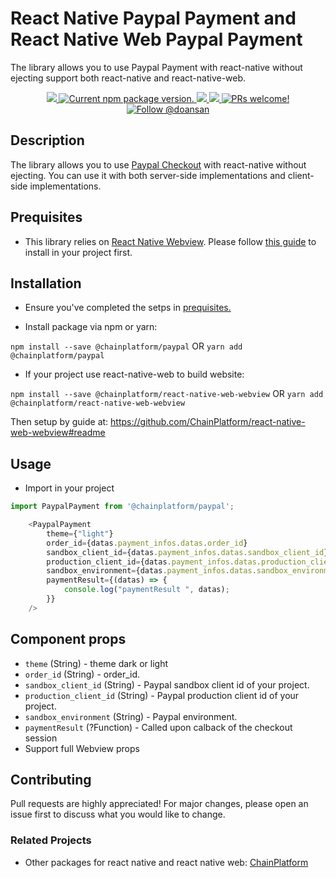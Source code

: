 # React Native Paypal Payment and React Native Web Paypal Payment
 The library allows you to use Paypal Payment with react-native without ejecting support both react-native and react-native-web.

<p align="center">
  <a href="https://github.com/ChainPlatform/react-native-paypal-payment-webview/blob/HEAD/LICENSE">
    <img src="https://img.shields.io/badge/license-MIT-blue.svg" />
  </a>
  <a href="https://www.npmjs.com/package/react-native-paypal-payment-webview">
    <img src="https://img.shields.io/npm/v/react-native-paypal-payment-webview?color=brightgreen&label=npm%20package" alt="Current npm package version." />
  </a>
  <a href="https://www.npmjs.com/package/react-native-paypal-payment-webview">
    <img src="https://img.shields.io/npm/dt/react-native-paypal-payment-webview.svg"></img>
  </a>
  <a href="https://www.npmjs.com/package/react-native-paypal-payment-webview">
    <img src="https://img.shields.io/badge/platform-android%20%7C%20ios%20%7C%20web-blue"></img>
  </a>
  <a href="https://github.com/ChainPlatform/react-native-paypal-payment-webview/pulls">
    <img src="https://img.shields.io/badge/PRs-welcome-brightgreen.svg" alt="PRs welcome!" />
  </a>
  <a href="https://twitter.com/intent/follow?screen_name=doansan">
    <img src="https://img.shields.io/twitter/follow/doansan.svg?label=Follow%20@doansan" alt="Follow @doansan" />
  </a>
</p>


## Description
The library allows you to use [Paypal Checkout](https://developer.paypal.com/docs) with react-native without ejecting. You can use it with both server-side implementations and client-side implementations.


## Prequisites
- This library relies on [React Native Webview](https://www.npmjs.com/package/react-native-webview). Please follow [this guide](https://github.com/react-native-community/react-native-webview/blob/HEAD/docs/Getting-Started.md) to install in your project first.


## Installation

- Ensure you've completed the setps in [prequisites.](#prequisites)

- Install package via npm or yarn:

`npm install --save @chainplatform/paypal` OR `yarn add @chainplatform/paypal`

- If your project use react-native-web to build website:

`npm install --save @chainplatform/react-native-web-webview` OR `yarn add @chainplatform/react-native-web-webview`

Then setup by guide at: https://github.com/ChainPlatform/react-native-web-webview#readme

## Usage

- Import in your project

```javascript
import PaypalPayment from '@chainplatform/paypal';
```

```js
    <PaypalPayment
        theme={"light"}
        order_id={datas.payment_infos.datas.order_id}
        sandbox_client_id={datas.payment_infos.datas.sandbox_client_id}
        production_client_id={datas.payment_infos.datas.production_client_id}
        sandbox_environment={datas.payment_infos.datas.sandbox_environment}
        paymentResult={(datas) => {
            console.log("paymentResult ", datas);
        }}
    />
```

## Component props

- `theme` (String) - theme dark or light
- `order_id` (String) - order_id.
- `sandbox_client_id` (String) - Paypal sandbox client id of your project.
- `production_client_id` (String) - Paypal production client id of your project.
- `sandbox_environment` (String) - Paypal environment.
- `paymentResult` (?Function) - Called upon calback of the checkout session 
- Support full Webview props


## Contributing
Pull requests are highly appreciated! For major changes, please open an issue first to discuss what you would like to change.

### Related Projects
- Other packages for react native and react native web: [ChainPlatform](https://github.com/ChainPlatform)

